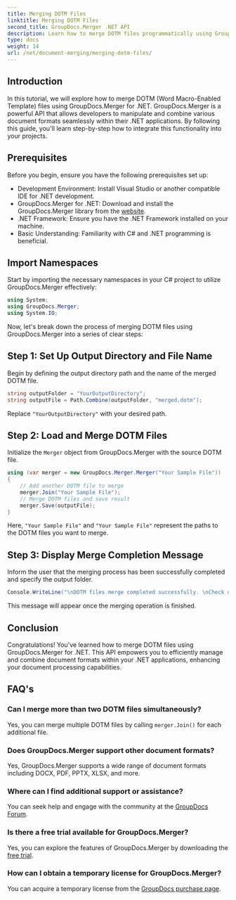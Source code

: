 ```yaml
---
title: Merging DOTM Files
linktitle: Merging DOTM Files
second_title: GroupDocs.Merger .NET API
description: Learn how to merge DOTM files programmatically using GroupDocs.Merger for .NET. This comprehensive guide provides step-by-step instructions for developers.
type: docs
weight: 14
url: /net/document-merging/merging-dotm-files/
---
```

## Introduction
In this tutorial, we will explore how to merge DOTM (Word Macro-Enabled Template) files using GroupDocs.Merger for .NET. GroupDocs.Merger is a powerful API that allows developers to manipulate and combine various document formats seamlessly within their .NET applications. By following this guide, you'll learn step-by-step how to integrate this functionality into your projects.
## Prerequisites
Before you begin, ensure you have the following prerequisites set up:
- Development Environment: Install Visual Studio or another compatible IDE for .NET development.
- GroupDocs.Merger for .NET: Download and install the GroupDocs.Merger library from the [website](https://releases.groupdocs.com/merger/net/).
- .NET Framework: Ensure you have the .NET Framework installed on your machine.
- Basic Understanding: Familiarity with C# and .NET programming is beneficial.

## Import Namespaces
Start by importing the necessary namespaces in your C# project to utilize GroupDocs.Merger effectively:
```csharp
using System; 
using GroupDocs.Merger;
using System.IO;
```

Now, let's break down the process of merging DOTM files using GroupDocs.Merger into a series of clear steps:
## Step 1: Set Up Output Directory and File Name
Begin by defining the output directory path and the name of the merged DOTM file.
```csharp
string outputFolder = "YourOutputDirectory";
string outputFile = Path.Combine(outputFolder, "merged.dotm");
```
Replace `"YourOutputDirectory"` with your desired path.
## Step 2: Load and Merge DOTM Files
Initialize the `Merger` object from GroupDocs.Merger with the source DOTM file.
```csharp
using (var merger = new GroupDocs.Merger.Merger("Your Sample File"))
{
    // Add another DOTM file to merge
    merger.Join("Your Sample File");
    // Merge DOTM files and save result
    merger.Save(outputFile);
}
```
Here, `"Your Sample File"` and `"Your Sample File"` represent the paths to the DOTM files you want to merge.
## Step 3: Display Merge Completion Message
Inform the user that the merging process has been successfully completed and specify the output folder.
```csharp
Console.WriteLine("\nDOTM files merge completed successfully. \nCheck output in {0}", outputFolder);
```
This message will appear once the merging operation is finished.

## Conclusion
Congratulations! You've learned how to merge DOTM files using GroupDocs.Merger for .NET. This API empowers you to efficiently manage and combine document formats within your .NET applications, enhancing your document processing capabilities.

## FAQ's
### Can I merge more than two DOTM files simultaneously?
Yes, you can merge multiple DOTM files by calling `merger.Join()` for each additional file.
### Does GroupDocs.Merger support other document formats?
Yes, GroupDocs.Merger supports a wide range of document formats including DOCX, PDF, PPTX, XLSX, and more.
### Where can I find additional support or assistance?
You can seek help and engage with the community at the [GroupDocs Forum](https://forum.groupdocs.com/c/merger/32).
### Is there a free trial available for GroupDocs.Merger?
Yes, you can explore the features of GroupDocs.Merger by downloading the [free trial](https://releases.groupdocs.com/).
### How can I obtain a temporary license for GroupDocs.Merger?
You can acquire a temporary license from the [GroupDocs purchase page](https://purchase.groupdocs.com/temporary-license/).

